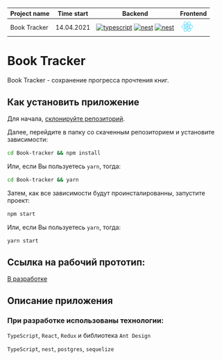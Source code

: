 
| Project name | Time start | Backend                                                                                                                                                                                                                                                                                                                                                                                                                                                                                                                                                                                                 | Frontend                                                                                                                                                              |
| ------------ | ---------- | ------------------------------------------------------------------------------------------------------------------------------------------------------------------------------------------------------------------------------------------------------------------------------------------------------------------------------------------------------------------------------------------------------------------------------------------------------------------------------------------------------------------------------------------------------------------------------------------------------- | --------------------------------------------------------------------------------------------------------------------------------------------------------------------- |
| Book Tracker | 14.04.2021 | [<img alt="typescript" width="32px" src="https://areknawo.com/content/images/2019/02/68747470733a2f2f64323169693931693379366f36682e636c6f756466726f6e742e6e65742f67616c6c6572795f696d616765732f66726f6d5f70726f6f662f31303037342f6c617267652f313435353731343038312f747970657363726970742e706e67.png" />](https://www.typescriptlang.org/) [<img alt="nest" width="32px" src="https://d33wubrfki0l68.cloudfront.net/e937e774cbbe23635999615ad5d7732decad182a/26072/logo-small.ede75a6b.svg" />](https://nestjs.com/) [<img alt="nest" width="32px" src="https://cdn.worldvectorlogo.com/logos/sequelize.svg" />](https://sequelize.org/master/) | [<img alt="React" width="32px" src="https://raw.githubusercontent.com/github/explore/80688e429a7d4ef2fca1e82350fe8e3517d3494d/topics/react/react.png" />](https://ru.reactjs.org/) |

# Book Tracker

Book Tracker - сохранение прогресса прочтения книг.

## Как установить приложение

Для начала, [склонируйте репозиторий](https://github.com/newqwes/Book-tracker.git).

Далее, перейдите в папку со скаченным репозиторием и установите зависимости:

```bash
cd Book-tracker && npm install
```

Или, если Вы пользуетесь `yarn`, тогда:

```bash
cd Book-tracker && yarn
```

Затем, как все зависимости будут проинсталированны, запустите проект:

```bash
npm start
```

Или, если Вы пользуетесь `yarn`, тогда:

```bash
yarn start
```

## Ссылка на рабочий прототип:

[В разработке](https://)

## Описание приложения

### При разработке использованы технологии:

`TypeScript`, `React`, `Redux` и библиотека `Ant Design`

`TypeScript`, `nest`, `postgres`, `sequelize`
